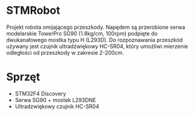 # STMRobot

Projekt robota omijającego przeszkody. Napędem są przerobione serwa modelarskie TowerPro SG90 (1.8kg/cm, 100rpm) podpięte do dwukanałowego mostka typu H (L293D). Do rozpoznawania przeszkód używany jest czujnik ultradźwiękowy HC-SR04, który umożliwi mierzenie odległości od przeszkody w zakresie 2-200cm.

# Sprzęt

 - STM32F4 Discovery
 - Serwa SG90 + mostek L293DNE
 - Ultradzwiękowy czujnik HC-SR04

